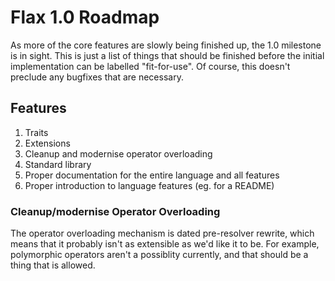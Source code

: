 # Flax 1.0 Roadmap

As more of the core features are slowly being finished up, the 1.0 milestone is in sight. This is just a list of things that
should be finished before the initial implementation can be labelled "fit-for-use". Of course, this doesn't preclude any
bugfixes that are necessary.


## Features

1. Traits
2. Extensions
3. Cleanup and modernise operator overloading
4. Standard library
5. Proper documentation for the entire language and all features
6. Proper introduction to language features (eg. for a README)


### Cleanup/modernise Operator Overloading

The operator overloading mechanism is dated pre-resolver rewrite, which means that it probably isn't as extensible as we'd
like it to be. For example, polymorphic operators aren't a possiblity currently, and that should be a thing that is allowed.

